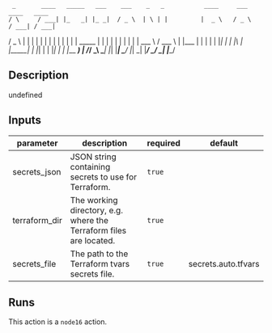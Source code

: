      _       ____   _____   ___    ___    _   _           ____     ___     ____   ____  
    / \     / ___| |_   _| |_ _|  / _ \  | \ | |         |  _ \   / _ \   / ___| / ___| 
   / _ \   | |       | |    | |  | | | | |  \| |  _____  | | | | | | | | | |     \___ \ 
  / ___ \  | |___    | |    | |  | |_| | | |\  | |_____| | |_| | | |_| | | |___   ___) |
 /_/   \_\  \____|   |_|   |___|  \___/  |_| \_|         |____/   \___/   \____| |____/ 
                                                                                        
## Description

undefined

## Inputs

| parameter | description | required | default |
| - | - | - | - |
| secrets_json | JSON string containing secrets to use for Terraform. | `true` |  |
| terraform_dir | The working directory, e.g. where the Terraform files are located. | `true` |  |
| secrets_file | The path to the Terraform tvars secrets file. | `true` | secrets.auto.tfvars |


## Runs

This action is a `node16` action.


